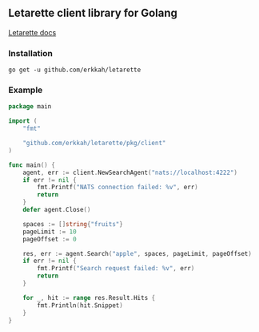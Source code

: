 ## Letarette client library for Golang

[Letarette docs](https://letarette.io/docs)

### Installation

```
go get -u github.com/erkkah/letarette
```

### Example

```go
package main

import (
	"fmt"

	"github.com/erkkah/letarette/pkg/client"
)

func main() {
	agent, err := client.NewSearchAgent("nats://localhost:4222")
	if err != nil {
		fmt.Printf("NATS connection failed: %v", err)
		return
	}
	defer agent.Close()

	spaces := []string{"fruits"}
	pageLimit := 10
	pageOffset := 0

	res, err := agent.Search("apple", spaces, pageLimit, pageOffset)
	if err != nil {
		fmt.Printf("Search request failed: %v", err)
		return
	}

	for _, hit := range res.Result.Hits {
		fmt.Println(hit.Snippet)
	}
}


```